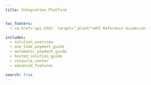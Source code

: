 ```yaml
---
title: Integration Platform


toc_footers:
  - <a href='api.html' target="_blank">API Reference Guide</a>

includes:
  - solution_overview
  - one_time_payment_guide
  - automatic_payment_guide
  - hosted_solution_guide
  - resource_center
  - advanced_features

search: true
---
```















